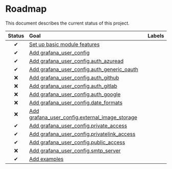 # Roadmap

This document describes the current status of this project.


| Status | Goal | Labels | 
| :---: | :--- | --- | 
| ✔ | [Set up basic module features]() || 
| ✔ | [Add grafana_user_config]() ||
| ✔ | [Add grafana_user_config.auth_azuread]() ||
| ✔ | [Add grafana_user_config.auth_generic_oauth]() ||
| ❌ | [Add grafana_user_config.auth_github]() ||
| ❌ | [Add grafana_user_config.auth_gitlab]() ||
| ❌ | [Add grafana_user_config.auth_google]() ||
| ❌ | [Add grafana_user_config.date_formats]() ||
| ❌ | [Add grafana_user_config.external_image_storage]() ||
| ✔ | [Add grafana_user_config.private_access]() ||
| ✔ | [Add grafana_user_config.privatelink_access]() ||
| ✔ | [Add grafana_user_config.public_access]() ||
| ❌ | [Add grafana_user_config.smtp_server]() ||
| ✔ | [Add examples]() ||